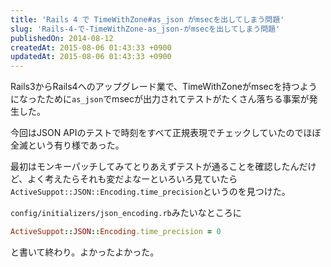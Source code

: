 ```yaml
---
title: 'Rails 4 で TimeWithZone#as_json がmsecを出してしまう問題'
slug: 'Rails-4-で-TimeWithZone-as_json-がmsecを出してしまう問題'
publishedOn: 2014-08-12
createdAt: 2015-08-06 01:43:33 +0900
updatedAt: 2015-08-06 01:43:33 +0900
---
```

Rails3からRails4へのアップグレード業で、TimeWithZoneがmsecを持つようになったために`as_json`でmsecが出力されてテストがたくさん落ちる事案が発生した。

今回はJSON APIのテストで時刻をすべて正規表現でチェックしていたのでほぼ全滅という有り様であった。

最初はモンキーパッチしてみてとりあえずテストが通ることを確認したんだけど、よく考えたらそれも変だよなーといろいろ見ていたら`ActiveSuppot::JSON::Encoding.time_precision`というのを見つけた。

`config/initializers/json_encoding.rb`みたいなところに

```ruby
ActiveSuppot::JSON::Encoding.time_precision = 0
```

と書いて終わり。よかったよかった。
